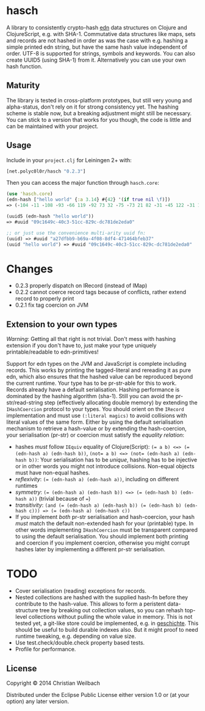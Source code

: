 # hasch

A library to consistently crypto-hash [edn](https://github.com/edn-format/edn) data structures on Clojure and ClojureScript, e.g. with SHA-1. Commutative data structures like maps, sets and records are not hashed in order as was the case with e.g. hashing a simple printed edn string, but have the same hash value independent of order. UTF-8 is supported for strings, symbols and keywords.
You can also create UUID5 (using SHA-1) from it. Alternatively you can use your own hash function.

## Maturity

The library is tested in cross-platform prototypes, but still very young and alpha-status, don't rely on it for strong consistency yet. The hashing scheme is stable now, but a breaking adjustment might still be necessary. You can stick to a version that works for you though, the code is little and can be maintained with your project.

## Usage

Include in your `project.clj` for Leiningen 2+ with:

~~~clojure
[net.polyc0l0r/hasch "0.2.3"]
~~~

Then you can access the major function through `hasch.core`:

~~~clojure
(use 'hasch.core)
(edn-hash ["hello world" {:a 3.14} #{42} '(if true nil \f)])
=> (-104 -11 -108 -93 -66 119 -92 73 32 -75 -73 21 82 -31 -45 122 -31 115 27 -23)

(uuid5 (edn-hash "hello world"))
=> #uuid "09c1649c-40c3-51cc-829c-dc781de2eda0"

;; or just use the convenience multi-arity uuid fn:
(uuid) => #uuid "a27dfbb9-b69a-4f08-8df4-471464bfeb37"
(uuid "hello world") => #uuid "09c1649c-40c3-51cc-829c-dc781de2eda0"
~~~

# Changes
- 0.2.3 properly dispatch on IRecord (instead of IMap)
- 0.2.2 cannot coerce record tags because of conflicts, rather extend record to properly print
- 0.2.1 fix tag coercion on JVM

## Extension to your own types

*Warning*: Getting all that right is not trivial. Don't mess with hashing extension if you don't have to, just make your type uniquely printable/readable to edn-primitives!

Support for edn types on the JVM and JavaScript is complete including records. This works by printing the tagged-literal and rereading it as pure edn, which also ensures that the hashed value can be reproduced beyond the current runtime. Your type has to be pr-str-able for this to work. Records already have a default serialisation.
Hashing performance is dominated by the hashing algorithm (sha-1). Still you can avoid the pr-str/read-string step (effectively allocating double memory) by extending the `IHashCoercion` protocol to your types. You should orient on the `IRecord` implementation and must use `(:literal magics)` to avoid collisions with literal values of the same form. Either by using the default serialisation mechanism to retrieve a hash-value or by extending the hash-coercion, your serialisation (pr-str) or coercion must satisfy the *equality relation*:

- hashes *must* follow `IEquiv` equality of Clojure(Script): `(= a b) <=> (= (edn-hash a) (edn-hash b))`, `(not= a b) <=> (not= (edn-hash a) (edn-hash b))`: Your serialisation has to be *unique*, hashing has to be injective or in other words you might not introduce collisions. Non-equal objects must have non-equal hashes.
- *reflexivity*: `(= (edn-hash a) (edn-hash a))`, including on different runtimes
- *symmetry*: `(= (edn-hash a) (edn-hash b)) <=> (= (edn-hash b) (edn-hash a))` (trivial because of `=`)
- *transitivity*: `(and (= (edn-hash a) (edn-hash b)) (= (edn-hash b) (edn-hash c))) => (= (edn-hash a) (edn-hash c))`
- If you implement *both* pr-str serialisation and hash-coercion, your hash *must* match the default non-extended hash for your (printable) type. In other words implementing `IHashCoercion` must be transparent compared to using the default serialisation. You should implement both printing and coercion if you implement coercion, otherwise you might corrupt hashes later by implementing a different pr-str serialisation.

 

# TODO
- Cover serialisation (reading) exceptions for records.
- Nested collections are hashed with the supplied hash-fn before they contribute to the hash-value. This allows to form a peristent data-structure tree by breaking out collection values, so you can rehash top-level collections without pulling the whole value in memory. This is not tested yet, a git-like store could be implemented, e.g. in [geschichte](https://github.com/ghubber/konserve). This should be useful to build durable indexes also. But it might proof to need runtime tweaking, e.g. depending on value size.
- Use test.check/double.check property based tests.
- Profile for performance. 

## License

Copyright © 2014 Christian Weilbach

Distributed under the Eclipse Public License either version 1.0 or (at
your option) any later version.
